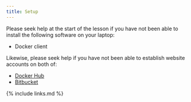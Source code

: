 ```yaml
---
title: Setup
---
```

Please seek help at the start of the lesson if you have not been able to install the following software on your laptop:
- Docker client

Likewise, please seek help if you have not been able to establish website accounts on both of:
- [Docker Hub](http://hub.docker.com)
- [Bitbucket](http://bitbucket.org)

{% include links.md %}
